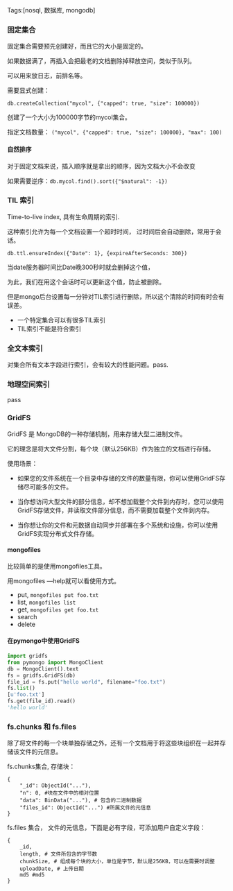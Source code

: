 Tags:[nosql, 数据库, mongodb]

### 固定集合

固定集合需要预先创建好，而且它的大小是固定的。

如果数据满了，再插入会把最老的文档删除掉释放空间，类似于队列。

可以用来放日志，前排名等。

需要显式创建：

`db.createCollection("mycol", {"capped": true, "size": 100000})`

创建了一个大小为100000字节的mycol集合。

指定文档数量： `("mycol", {"capped": true, "size": 100000}, "max": 100)`

#### 自然排序

对于固定文档来说，插入顺序就是拿出的顺序，因为文档大小不会改变

如果需要逆序：`db.mycol.find().sort({"$natural": -1})`



### TIL 索引

Time-to-live index, 具有生命周期的索引.

这种索引允许为每一个文档设置一个超时时间， 过时间后会自动删除，常用于会话。

`db.ttl.ensureIndex({"Date": 1}, {expireAfterSeconds: 300})`

当date服务器时间比Date晚300秒时就会删掉这个值，

为此，我们在用这个会话时可以更新这个值，防止被删除。

但是mongo后台设置每一分钟对TIL索引进行删除，所以这个清除的时间有时会有误差。



* 一个特定集合可以有很多TIL索引
* TIL索引不能是符合索引



### 全文本索引

对集合所有文本字段进行索引，会有较大的性能问题。pass.



### 地理空间索引

pass



### GridFS

GridFS 是 MongoDB的一种存储机制，用来存储大型二进制文件。

它的理念是将大文件分割，每个块（默认256KB）作为独立的文档进行存储。



使用场景：

* 如果您的文件系统在一个目录中存储的文件的数量有限，你可以使用GridFS存储尽可能多的文件。

* 当你想访问大型文件的部分信息，却不想加载整个文件到内存时，您可以使用GridFS存储文件，并读取文件部分信息，而不需要加载整个文件到内存。

* 当你想让你的文件和元数据自动同步并部署在多个系统和设施，你可以使用GridFS实现分布式文件存储。



#### mongofiles

比较简单的是使用mongofiles工具。

用mongofiles —help就可以看使用方式。

* put, `mongofiles put foo.txt`
* list, `mongofiles list`
* get, `mongofiles get foo.txt`
* search
* delete



#### 在pymongo中使用GridFS

```python
import gridfs
from pymongo import MongoClient
db = MongoClient().text
fs = gridfs.GridFS(db)
file_id = fs.put("hello world", filename="foo.txt")
fs.list()
[u'foo.txt']
fs.get(file_id).read()
'hello world'
```



### fs.chunks 和 fs.files

除了将文件的每一个块单独存储之外，还有一个文档用于将这些块组织在一起并存储该文件的元信息。

fs.chunks集合, 存储块：

```
{
    "_id": ObjectId("..."),
    "n": 0, #块在文件中的相对位置
    "data": BinData("..."), # 包含的二进制数据
    "files_id": ObjectId("...") #所属文件的元信息
}
```

fs.files 集合， 文件的元信息，下面是必有字段，可添加用户自定义字段：

```
{
    _id,
    length, # 文件所包含的字节数
    chunkSize, # 组成每个块的大小，单位是字节，默认是256KB，可以在需要时调整
    uploadDate, # 上传日期
    md5 #md5
}
```




